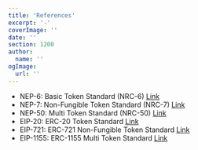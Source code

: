 ```yaml
---
title: 'References'
excerpt: '-'
coverImage: ''
date: ''
section: 1200
author:
  name: ''
ogImage:
  url: ''
---
```


- NEP-6: Basic Token Standard (NRC-6) [Link](https://neps.newtonproject.org/neps/nep-6/)
- NEP-7: Non-Fungible Token Standard (NRC-7) [Link](https://neps.newtonproject.org/neps/nep-7/)
- NEP-50: Multi Token Standard (NRC-50) [Link](https://neps.newtonproject.org/neps/nep-50/)
- EIP-20: ERC-20 Token Standard [Link](https://eips.ethereum.org/EIPS/eip-20)
- EIP-721: ERC-721 Non-Fungible Token Standard [Link](https://eips.ethereum.org/EIPS/eip-721)
- EIP-1155: ERC-1155 Multi Token Standard [Link](https://eips.ethereum.org/EIPS/eip-1155)
